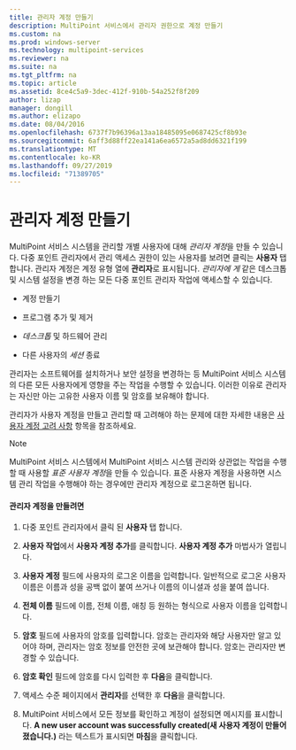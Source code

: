 ```yaml
---
title: 관리자 계정 만들기
description: MultiPoint 서비스에서 관리자 권한으로 계정 만들기
ms.custom: na
ms.prod: windows-server
ms.technology: multipoint-services
ms.reviewer: na
ms.suite: na
ms.tgt_pltfrm: na
ms.topic: article
ms.assetid: 8ce4c5a9-3dec-412f-910b-54a252f8f209
author: lizap
manager: dongill
ms.author: elizapo
ms.date: 08/04/2016
ms.openlocfilehash: 6737f7b96396a13aa18485095e0687425cf8b93e
ms.sourcegitcommit: 6aff3d88ff22ea141a6ea6572a5ad8dd6321f199
ms.translationtype: MT
ms.contentlocale: ko-KR
ms.lasthandoff: 09/27/2019
ms.locfileid: "71389705"
---
```

# <a name="create-an-administrative-user-account"></a>관리자 계정 만들기
MultiPoint 서비스 시스템을 관리할 개별 사용자에 대해 *관리자 계정*을 만들 수 있습니다. 다중 포인트 관리자에서 관리 액세스 권한이 있는 사용자를 보려면 클릭는 **사용자** 탭 합니다. 관리자 계정은 계정 유형 열에 **관리자**로 표시됩니다. *관리자에 게* 같은 데스크톱 및 시스템 설정을 변경 하는 모든 다중 포인트 관리자 작업에 액세스할 수 있습니다.  
  
-   계정 만들기  
  
-   프로그램 추가 및 제거  
  
-   *데스크톱* 및 하드웨어 관리  
  
-   다른 사용자의 *세션* 종료  
  
관리자는 소프트웨어를 설치하거나 보안 설정을 변경하는 등 MultiPoint 서비스 시스템의 다른 모든 사용자에게 영향을 주는 작업을 수행할 수 있습니다. 이러한 이유로 관리자는 자신만 아는 고유한 사용자 이름 및 암호를 보유해야 합니다.  
  
관리자가 사용자 계정을 만들고 관리할 때 고려해야 하는 문제에 대한 자세한 내용은 [사용자 계정 고려 사항](User-Account-Considerations.md) 항목을 참조하세요.  
  
> [!NOTE]  
> MultiPoint 서비스 시스템에서 MultiPoint 서비스 시스템 관리와 상관없는 작업을 수행할 때 사용할 *표준 사용자 계정*을 만들 수 있습니다. 표준 사용자 계정을 사용하면 시스템 관리 작업을 수행해야 하는 경우에만 관리자 계정으로 로그온하면 됩니다.  
  
#### <a name="to-create-an-administrative-user-account"></a>관리자 계정을 만들려면  
  
1.  다중 포인트 관리자에서 클릭 된 **사용자** 탭 합니다.  
  
2.  **사용자 작업**에서 **사용자 계정 추가**를 클릭합니다. **사용자 계정 추가** 마법사가 열립니다.  
  
3.  **사용자 계정** 필드에 사용자의 로그온 이름을 입력합니다. 일반적으로 로그온 사용자 이름은 이름과 성을 공백 없이 붙여 쓰거나 이름의 이니셜과 성을 붙여 씁니다.  
  
4.  **전체 이름** 필드에 이름, 전체 이름, 애칭 등 원하는 형식으로 사용자 이름을 입력합니다.  
  
5.  **암호** 필드에 사용자의 암호를 입력합니다. 암호는 관리자와 해당 사용자만 알고 있어야 하며, 관리자는 암호 정보를 안전한 곳에 보관해야 합니다. 암호는 관리자만 변경할 수 있습니다.  
  
6.  **암호 확인** 필드에 암호를 다시 입력한 후 **다음**을 클릭합니다.  
  
7.  액세스 수준 페이지에서 **관리자**를 선택한 후 **다음**을 클릭합니다.  
  
8.  MultiPoint 서비스에서 모든 정보를 확인하고 계정이 설정되면 메시지를 표시합니다. **A new user account was successfully created(새 사용자 계정이 만들어졌습니다.)** 라는 텍스트가 표시되면 **마침**을 클릭합니다.  

